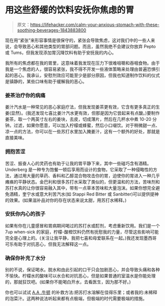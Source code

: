 # 用这些舒缓的饮料安抚你焦虑的胃

> 原文：<https://lifehacker.com/calm-your-anxious-stomach-with-these-soothing-beverages-1843883800>

现在用“紧张”来形容事情是很保守的，紧张会导致焦虑，这对我们中的一些人来说，会导致恶心和其他类型的胃部问题。而且，虽然我绝不会建议你放弃 Pepto 或 Tums，但我发现添加胃沉降饮料有助于安抚我的内心。



我所有的焦虑都在我的胃里，这意味着我发现在压力下很难咀嚼和吞咽食物。由于我是一个焦虑的人，很容易紧张，我不得不开发一些液体策略来处理由普遍恐惧引起的恶心。我承认，安慰剂效应可能至少是部分原因，但我也知道制作饮料的仪式是镇静的，某些口味有助于缓解我的恶心。

### 姜茶治疗你的病痛

姜汁汽水是一种常见的恶心家庭疗法，但我发现姜茶更有效，它含有更多真正的生姜(显然)。(我还发现七喜比姜汁汽水更有效，但那是因为它尝起来有点酸。)要制作姜茶，取一个两英寸左右的姜块，去皮，切成薄片，然后在几杯水中煮 10-20 分钟。过滤，如果你愿意，可以加入柠檬或蜂蜜，然后小口啜饮。对于稍微甜一点、凉一点的方法，你可以在一些苏打水里加入腌姜汁，这有一个额外的好处，那就是直接美味。

### 拥抱苦涩

苦涩、振奋人心的灵药也有助于让我的胃平静下来，其中一些碰巧含有酒精。Underberg 是一种专为饱餐一顿后享用而设计的食物，它采取了一种侵略性的方法，通过用大量的草药、香料和乙醇混合物攻击你的胃，迫使你的胃进入一种几乎瘫痪的平静状态。金巴利和很多苏打水采取了类似的，但更温和的方法，苦味剂和苏打水真的让你很容易融入其中，带有一点草本苦味和大量泡沫。如果你想完全避免酒精，奎宁水或意大利苦汽水(如 Stappi Red Bitter 或 Sanbitter)可以提供提神的效果。(如果滋补品对你的存在状态来说太甜，用苏打水稀释。)

### 安抚你内心的孩子

如果有你在儿童感冒和胃病期间喝过的苏打水或酊剂，考虑重新饮用。我们是一个 7up when-sick 的家庭，柠檬-酸橙饮料仍然有抚慰我的力量，尽管这些影响可能完全是心理上的。(关注让我平静，我把七喜和母爱联系在一起。)我还发现墨西哥可乐有助于对抗恶心，但我无法解释这一点。

### 确保你补充了水分

别的不说，保证喝水。脱水和由此引起的口干只会加剧恶心，并会导致头痛和各种不愉快。柠檬水的酸味可以水合和对抗恶心，但是如果普通的室温水是你能处理的，那就狂饮吧。(如果你不能喝白开水，去看医生，因为那不好。)

你也可以试试 [A.A .牛顿](https://kinja.com/aanewton?_ga=2.209662226.1274715421.1591023244-329965069.1585339145) 的补救方法:把苏打水溶解在佳得乐里；或者我的:未稀释的泡菜汁。这两种说法听起来都有点极端，但极端的时代需要极端的措施。